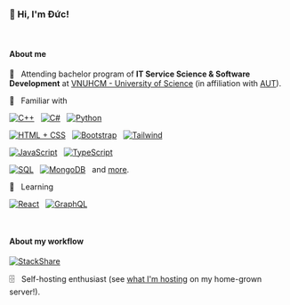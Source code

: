 ### 👋 Hi, I'm Đức!

&nbsp;

#### About me

:school: &nbsp; Attending bachelor program of **IT Service Science & Software Development** at [VNUHCM - University of Science](https://en.hcmus.edu.vn/) (in affiliation with [AUT](https://www.aut.ac.nz/)).

:mechanical_arm: &nbsp; Familiar with &nbsp;

[![C++](https://img.shields.io/badge/C%2B%2B-004482?style=for-the-badge&logo=cplusplus&logoColor=white)](https://github.com/itsdmd/University/tree/1.2/CS104/exc/L) &nbsp; [![C#](https://img.shields.io/badge/C%23-682876?style=for-the-badge&logo=csharp&logoColor=white)](https://github.com/itsdmd/University/tree/2.1/CS202/T/final/FinalProject) &nbsp; [![Python](https://img.shields.io/badge/Python-306998?style=for-the-badge&logo=python&logoColor=white)](https://github.com/itsdmd/cymuk)

[![HTML + CSS](https://img.shields.io/badge/HTML%2BCSS-f06529?style=for-the-badge&logo=html5&logoColor=white)](https://github.com/itsdmd/nikon-clone) &nbsp; [![Bootstrap](https://img.shields.io/badge/Bootstrap-7952b3?style=for-the-badge&logo=bootstrap&logoColor=white)](https://github.com/itsdmd/CS201-Final) &nbsp; [![Tailwind](https://img.shields.io/badge/Tailwind-38bdf8?style=for-the-badge&logo=tailwindcss&logoColor=white)](https://github.com/itsdmd/PersonalWebsite)

[![JavaScript](https://img.shields.io/badge/JavaScript-f0db4f?style=for-the-badge&lableColor=323330&logo=javascript&logoColor=323330)](https://github.com/itsdmd/nikon-clone) &nbsp; [![TypeScript](https://img.shields.io/badge/TypeScript-007acc?style=for-the-badge&logo=typescript&logoColor=white)](https://github.com/itsdmd/PersonalWebsite)

[![SQL](https://img.shields.io/badge/SQL-cc3838?style=for-the-badge&logo=microsoftsqlserver&logoColor=white)](https://github.com/itsdmd/University/tree/2.2/CS203/L) &nbsp; [![MongoDB](https://img.shields.io/badge/MongoDB-3fa037?style=for-the-badge&logo=mongodb&logoColor=white)](https://github.com/itsdmd/VietnameseNewsAPI/tree/main) &nbsp; and [more](https://stackshare.io/itsdmd/familiar).

:beginner: &nbsp; Learning

[![React](https://img.shields.io/badge/React-61dbfb?style=for-the-badge&logo=react&logoColor=black)](https://github.com/itsdmd/PersonalWebsite) &nbsp; [![GraphQL](https://img.shields.io/badge/GraphQL-e535ab?style=for-the-badge&logo=graphql)](#)

&nbsp;

#### About my workflow

[![StackShare](http://img.shields.io/badge/tech-stack-0690fa.svg?style=for-the-badge)](https://stackshare.io/itsdmd/daily-drivers)

:file_cabinet: &nbsp; Self-hosting enthusiast (see [what I'm hosting](https://dash.itsdmd.com) on my home-grown server!).
